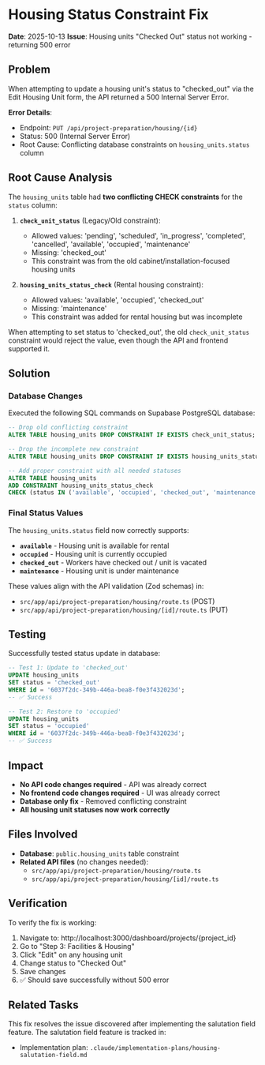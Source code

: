 # Housing Status Constraint Fix

**Date**: 2025-10-13
**Issue**: Housing units "Checked Out" status not working - returning 500 error

## Problem

When attempting to update a housing unit's status to "checked_out" via the Edit Housing Unit form, the API returned a 500 Internal Server Error.

**Error Details**:
- Endpoint: `PUT /api/project-preparation/housing/{id}`
- Status: 500 (Internal Server Error)
- Root Cause: Conflicting database constraints on `housing_units.status` column

## Root Cause Analysis

The `housing_units` table had **two conflicting CHECK constraints** for the `status` column:

1. **`check_unit_status`** (Legacy/Old constraint):
   - Allowed values: 'pending', 'scheduled', 'in_progress', 'completed', 'cancelled', 'available', 'occupied', 'maintenance'
   - Missing: 'checked_out'
   - This constraint was from the old cabinet/installation-focused housing units

2. **`housing_units_status_check`** (Rental housing constraint):
   - Allowed values: 'available', 'occupied', 'checked_out'
   - Missing: 'maintenance'
   - This constraint was added for rental housing but was incomplete

When attempting to set status to 'checked_out', the old `check_unit_status` constraint would reject the value, even though the API and frontend supported it.

## Solution

### Database Changes

Executed the following SQL commands on Supabase PostgreSQL database:

```sql
-- Drop old conflicting constraint
ALTER TABLE housing_units DROP CONSTRAINT IF EXISTS check_unit_status;

-- Drop the incomplete new constraint
ALTER TABLE housing_units DROP CONSTRAINT IF EXISTS housing_units_status_check;

-- Add proper constraint with all needed statuses
ALTER TABLE housing_units
ADD CONSTRAINT housing_units_status_check
CHECK (status IN ('available', 'occupied', 'checked_out', 'maintenance'));
```

### Final Status Values

The `housing_units.status` field now correctly supports:
- **`available`** - Housing unit is available for rental
- **`occupied`** - Housing unit is currently occupied
- **`checked_out`** - Workers have checked out / unit is vacated
- **`maintenance`** - Housing unit is under maintenance

These values align with the API validation (Zod schemas) in:
- `src/app/api/project-preparation/housing/route.ts` (POST)
- `src/app/api/project-preparation/housing/[id]/route.ts` (PUT)

## Testing

Successfully tested status update in database:

```sql
-- Test 1: Update to 'checked_out'
UPDATE housing_units
SET status = 'checked_out'
WHERE id = '6037f2dc-349b-446a-bea8-f0e3f432023d';
-- ✅ Success

-- Test 2: Restore to 'occupied'
UPDATE housing_units
SET status = 'occupied'
WHERE id = '6037f2dc-349b-446a-bea8-f0e3f432023d';
-- ✅ Success
```

## Impact

- **No API code changes required** - API was already correct
- **No frontend code changes required** - UI was already correct
- **Database only fix** - Removed conflicting constraint
- **All housing unit statuses now work correctly**

## Files Involved

- **Database**: `public.housing_units` table constraint
- **Related API files** (no changes needed):
  - `src/app/api/project-preparation/housing/route.ts`
  - `src/app/api/project-preparation/housing/[id]/route.ts`

## Verification

To verify the fix is working:

1. Navigate to: http://localhost:3000/dashboard/projects/{project_id}
2. Go to "Step 3: Facilities & Housing"
3. Click "Edit" on any housing unit
4. Change status to "Checked Out"
5. Save changes
6. ✅ Should save successfully without 500 error

## Related Tasks

This fix resolves the issue discovered after implementing the salutation field feature. The salutation field feature is tracked in:
- Implementation plan: `.claude/implementation-plans/housing-salutation-field.md`
